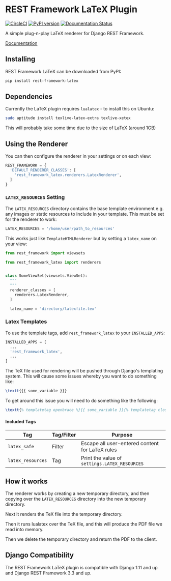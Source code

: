 # REST Framework LaTeX Plugin

[![CircleCI](https://circleci.com/gh/mypebble/rest-framework-latex.svg?style=svg)](https://circleci.com/gh/mypebble/rest-framework-latex)
[![PyPI version](https://badge.fury.io/py/rest-framework-latex.svg)](https://badge.fury.io/py/rest-framework-latex)
[![Documentation Status](https://readthedocs.org/projects/drf-latex/badge/?version=latest)](http://drf-latex.readthedocs.io/en/latest/?badge=latest)

A simple plug-n-play LaTeX renderer for Django REST Framework.

[Documentation](http://drf-latex.readthedocs.io/en/latest/)

## Installing

REST Framework LaTeX can be downloaded from PyPI:

```bash
pip install rest-framework-latex
```

## Dependencies

Currently the LaTeX plugin requires `lualatex` - to install this on Ubuntu:

```bash
sudo aptitude install texlive-latex-extra texlive-xetex
```

This will probably take some time due to the size of LaTeX (around 1GB)

## Using the Renderer

You can then configure the renderer in your settings or on each view:

```python
REST_FRAMEWORK = {
  'DEFAULT_RENDERER_CLASSES': [
    'rest_framework_latex.renderers.LatexRenderer',
  ]
}
```

### `LATEX_RESOURCES` Setting

The `LATEX_RESOURCES` directory contains the base template environment e.g.
any images or static resources to include in your template. This must be set for
the renderer to work:

```python
LATEX_RESOURCES = '/home/user/path_to_resources'
```

This works just like `TemplateHTMLRenderer` but by setting a `latex_name` on
your view:

```python
from rest_framework import viewsets

from rest_framework_latex import renderers


class SomeViewSet(viewsets.ViewSet):
  """
  """
  renderer_classes = [
    renderers.LatexRenderer,
  ]

  latex_name = 'directory/latexfile.tex'
```

### Latex Templates

To use the template tags, add `rest_framework_latex` to your `INSTALLED_APPS`:

```python
INSTALLED_APPS = [
  ...
  'rest_framework_latex',
  ...
]
```

The TeX file used for rendering will be pushed through Django's templating
system. This will cause some issues whereby you want to do something like:

```latex
\textt{{{ some_variable }}}
```

To get around this issue you will need to do something like the following:

```latex
\textt{% templatetag openbrace %}{{ some_variable }}{% templatetag closebrace %}
```

#### Included Tags

| Tag               | Tag/Filter | Purpose                                         |
| ----------------- | ---------- | ----------------------------------------------- |
| `latex_safe`      | Filter     | Escape all user-entered content for LaTeX rules |
| `latex_resources` | Tag        | Print the value of `settings.LATEX_RESOURCES`   |

## How it works

The renderer works by creating a new temporary directory, and then copying
over the `LATEX_RESOURCES` directory into the new temporary directory.

Next it renders the TeX file into the temporary directory.

Then it runs lualatex over the TeX file, and this will produce the PDF file
we read into memory.

Then we delete the temporary directory and return the PDF to the client.

## Django Compatibility

The REST Framework LaTeX plugin is compatible with Django 1.11 and up and
Django REST Framework 3.3 and up.
